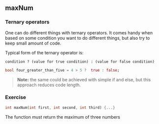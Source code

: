 ## maxNum

### **Ternary operators**

One can do different things with ternary operators. It comes handy when based on some condition you want to do different things, but also try to keep small amount of code.

Typical form of the ternary operator is:

```
condition ? (value for true condition) : (value for false condition)
```


```dart
bool four_greater_than_five = 4 > 5 ?  true : false;
```

> **Note:** the same could be achieved with simple if and else, but this approach reduces code length.

### **Exercise**

```dart
int maxNum(int first, int second, int third) {...}
```

The function must return the maximum of three numbers